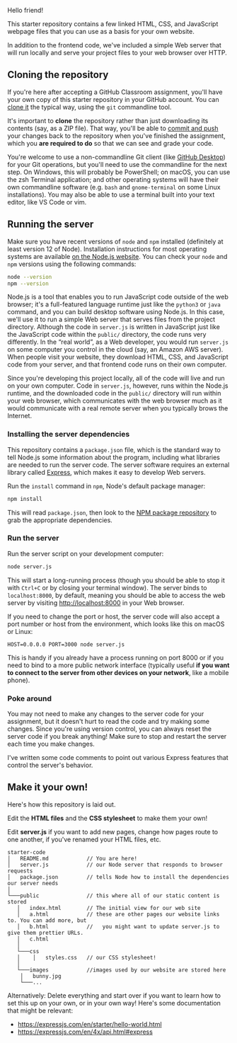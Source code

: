 Hello friend! 

This starter repository contains a few linked HTML, CSS, and JavaScript webpage files that you can use as a basis for your own website.

In addition to the frontend code, we've included a simple Web server that will run locally and serve your project files to your web browser over HTTP.

## Cloning the repository

If you're here after accepting a GitHub Classroom assignment, you'll have your own copy of this starter repository in your GitHub account.
You can [clone it](https://docs.github.com/en/repositories/creating-and-managing-repositories/cloning-a-repository) the typical way, using the `git` commandline tool.

It's important to **clone** the repository rather than just downloading its contents (say, as a ZIP file).
That way, you'll be able to [commit and push](https://docs.github.com/en/get-started/using-git/about-git) your changes back to the repository when you've finished the assignment, which you **are required to do** so that we can see and grade your code.

You're welcome to use a non-commandline Git client (like [GitHub Desktop](https://desktop.github.com/)) for your Git operations, but you'll need to use the commandline for the next step.
On Windows, this will probably be PowerShell; on macOS, you can use the zsh Terminal application; and other operating systems will have their own commandline software (e.g. `bash` and `gnome-terminal` on some Linux installations).
You may also be able to use a terminal built into your text editor, like VS Code or vim.

## Running the server

Make sure you have recent versions of `node` and `npm` installed (definitely at least version 12 of Node).
Installation instructions for most operating systems are available [on the Node.js website](https://nodejs.org/en/download).
You can check your `node` and `npm` versions using the following commands:

```bash
node --version
npm --version
```

Node.js is a tool that enables you to run JavaScript code outside of the web browser; it's a full-featured language runtime just like the `python3` or `java` command, and you can build desktop software using Node.js.
In this case, we'll use it to run a simple Web server that serves files from the project directory.
Although the code in `server.js` is written in JavaScript just like the JavaScript code within the `public/` directory, the code runs very differently.
In the &ldquo;real world&rdquo;, as a Web developer, you would run `server.js` on some computer you control in the cloud (say, an Amazon AWS server).
When people visit your website, they download HTML, CSS, and JavaScript code from your server, and that frontend code runs on their own computer.

Since you're developing this project locally, all of the code will live and run on your own computer.
Code in `server.js`, however, runs within the Node.js runtime, and the downloaded code in the `public/` directory will run within your web browser, which communicates with the web browser much as it would communicate with a real remote server when you typically brows the Internet.

### Installing the server dependencies

This repository contains a `package.json` file, which is the standard way to tell Node.js some information about the program, including what libraries are needed to run the server code.
The server software requires an external library called [Express](https://expressjs.com/), which makes it easy to develop Web servers.

Run the `install` command in `npm`, Node's default package manager:

```bash
npm install
```

This will read `package.json`, then look to the [NPM package repository](https://www.npmjs.com/) to grab the appropriate dependencies.

### Run the server

Run the server script on your development computer:

```bash
node server.js
```

This will start a long-running process (though you should be able to stop it with `Ctrl+C` or by closing your terminal window).
The server binds to `localhost:8000`, by default, meaning you should be able to access the web server by visiting [http://localhost:8000](http://localhost:8000) in your Web browser.

If you need to change the port or host, the server code will also accept a port number or host from the environment, which looks like this on macOS or Linux:

```
HOST=0.0.0.0 PORT=3000 node server.js
```

This is handy if you already have a process running on port 8000 or if you need to bind to a more public network interface (typically useful **if you want to connect to the server from other devices on your network**, like a mobile phone).

### Poke around

You may not need to make any changes to the server code for your assignment, but it doesn't hurt to read the code and try making some changes.
Since you're using version control, you can always reset the server code if you break anything!
Make sure to stop and restart the server each time you make changes.

I've written some code comments to point out various Express features that control the server's behavior.

## Make it your own!

Here's how this repository is laid out.

Edit the **HTML files** and the **CSS stylesheet** to make them your own! 

Edit **server.js** if you want to add new pages, change how pages route to one another, if you've renamed your HTML files, etc. 

```
starter-code
│   README.md            // You are here!
│   server.js            // our Node server that responds to browser requests
│   package.json         // tells Node how to install the dependencies our server needs
│
└───public               // this where all of our static content is stored
   │   index.html        // The initial view for our web site
   │   a.html            // these are other pages our website links to. You can add more, but 		
   │   b.html            //   you might want to update server.js to give them prettier URLs.
   │   c.html
   │
   └───css
   │  	│   styles.css   // our CSS stylesheet!
   │   
   └───images            //images used by our website are stored here
   	│   bunny.jpg 	
   	└───...
```

Alternatively: Delete everything and start over if you want to learn how to set this up on your own, or in your own way!
Here's some documentation that might be relevant:

- https://expressjs.com/en/starter/hello-world.html
- https://expressjs.com/en/4x/api.html#express
